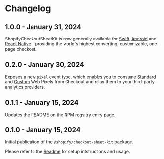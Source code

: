 # Changelog

## 1.0.0 - January 31, 2024

ShopifyCheckoutSheetKit is now generally available for
[Swift](https://github.com/Shopify/checkout-sheet-kit-swift),
[Android](https://github.com/Shopify/checkout-sheet-kit-android) and
[React Native](https://github.com/Shopify/checkout-sheet-kit-react-native) -
providing the world's highest converting, customizable, one-page checkout.

## 0.2.0 - January 30, 2024

Exposes a new `pixel` event type, which enables you to consume
[Standard](https://shopify.dev/docs/api/web-pixels-api/standard-events) and
[Custom](https://shopify.dev/docs/api/web-pixels-api/emitting-data#publishing-custom-events)
Web Pixels from Checkout and relay them to your third-party analytics providers.

## 0.1.1 - January 15, 2024

Updates the README on the NPM regsitry entry page.

## 0.1.0 - January 15, 2024

Initial publication of the `@shopify/checkout-sheet-kit` package.

Please refer to the [Readme](./README.md) for setup intstructions and usage.
